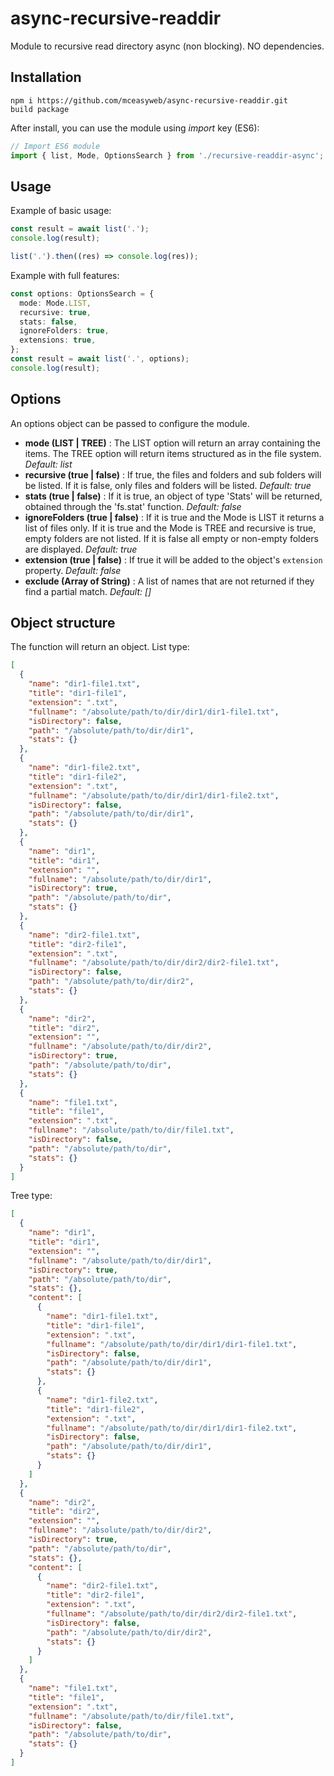 # async-recursive-readdir

Module to recursive read directory async (non blocking). NO dependencies.

## Installation

```
npm i https://github.com/mceasyweb/async-recursive-readdir.git
build package
```

After install, you can use the module using _import_ key (ES6):

```typescript
// Import ES6 module
import { list, Mode, OptionsSearch } from './recursive-readdir-async';
```

## Usage

Example of basic usage:

```typescript
const result = await list('.');
console.log(result);
```

```typescript
list('.').then((res) => console.log(res));
```

Example with full features:

```typescript
const options: OptionsSearch = {
  mode: Mode.LIST,
  recursive: true,
  stats: false,
  ignoreFolders: true,
  extensions: true,
};
const result = await list('.', options);
console.log(result);
```

## Options

An options object can be passed to configure the module.

- **mode (LIST | TREE)** : The LIST option will return an array containing the items. The TREE option will return items structured as in the file system. _Default: list_
- **recursive (true | false)** : If true, the files and folders and sub folders will be listed. If it is false, only files and folders will be listed. _Default: true_
- **stats (true | false)** : If it is true, an object of type 'Stats' will be returned, obtained through the 'fs.stat' function. _Default: false_
- **ignoreFolders (true | false)** : If it is true and the Mode is LIST it returns a list of files only.
  If it is true and the Mode is TREE and recursive is true, empty folders are not listed. If it is false all empty or non-empty folders are displayed. _Default: true_
- **extension (true | false)** : If true it will be added to the object's `extension` property. _Default: false_
- **exclude (Array of String)** : A list of names that are not returned if they find a partial match. _Default: []_

## Object structure

The function will return an object.
List type:

```json
[
  {
    "name": "dir1-file1.txt",
    "title": "dir1-file1",
    "extension": ".txt",
    "fullname": "/absolute/path/to/dir/dir1/dir1-file1.txt",
    "isDirectory": false,
    "path": "/absolute/path/to/dir/dir1",
    "stats": {}
  },
  {
    "name": "dir1-file2.txt",
    "title": "dir1-file2",
    "extension": ".txt",
    "fullname": "/absolute/path/to/dir/dir1/dir1-file2.txt",
    "isDirectory": false,
    "path": "/absolute/path/to/dir/dir1",
    "stats": {}
  },
  {
    "name": "dir1",
    "title": "dir1",
    "extension": "",
    "fullname": "/absolute/path/to/dir/dir1",
    "isDirectory": true,
    "path": "/absolute/path/to/dir",
    "stats": {}
  },
  {
    "name": "dir2-file1.txt",
    "title": "dir2-file1",
    "extension": ".txt",
    "fullname": "/absolute/path/to/dir/dir2/dir2-file1.txt",
    "isDirectory": false,
    "path": "/absolute/path/to/dir/dir2",
    "stats": {}
  },
  {
    "name": "dir2",
    "title": "dir2",
    "extension": "",
    "fullname": "/absolute/path/to/dir/dir2",
    "isDirectory": true,
    "path": "/absolute/path/to/dir",
    "stats": {}
  },
  {
    "name": "file1.txt",
    "title": "file1",
    "extension": ".txt",
    "fullname": "/absolute/path/to/dir/file1.txt",
    "isDirectory": false,
    "path": "/absolute/path/to/dir",
    "stats": {}
  }
]
```

Tree type:

```json
[
  {
    "name": "dir1",
    "title": "dir1",
    "extension": "",
    "fullname": "/absolute/path/to/dir/dir1",
    "isDirectory": true,
    "path": "/absolute/path/to/dir",
    "stats": {},
    "content": [
      {
        "name": "dir1-file1.txt",
        "title": "dir1-file1",
        "extension": ".txt",
        "fullname": "/absolute/path/to/dir/dir1/dir1-file1.txt",
        "isDirectory": false,
        "path": "/absolute/path/to/dir/dir1",
        "stats": {}
      },
      {
        "name": "dir1-file2.txt",
        "title": "dir1-file2",
        "extension": ".txt",
        "fullname": "/absolute/path/to/dir/dir1/dir1-file2.txt",
        "isDirectory": false,
        "path": "/absolute/path/to/dir/dir1",
        "stats": {}
      }
    ]
  },
  {
    "name": "dir2",
    "title": "dir2",
    "extension": "",
    "fullname": "/absolute/path/to/dir/dir2",
    "isDirectory": true,
    "path": "/absolute/path/to/dir",
    "stats": {},
    "content": [
      {
        "name": "dir2-file1.txt",
        "title": "dir2-file1",
        "extension": ".txt",
        "fullname": "/absolute/path/to/dir/dir2/dir2-file1.txt",
        "isDirectory": false,
        "path": "/absolute/path/to/dir/dir2",
        "stats": {}
      }
    ]
  },
  {
    "name": "file1.txt",
    "title": "file1",
    "extension": ".txt",
    "fullname": "/absolute/path/to/dir/file1.txt",
    "isDirectory": false,
    "path": "/absolute/path/to/dir",
    "stats": {}
  }
]
```
